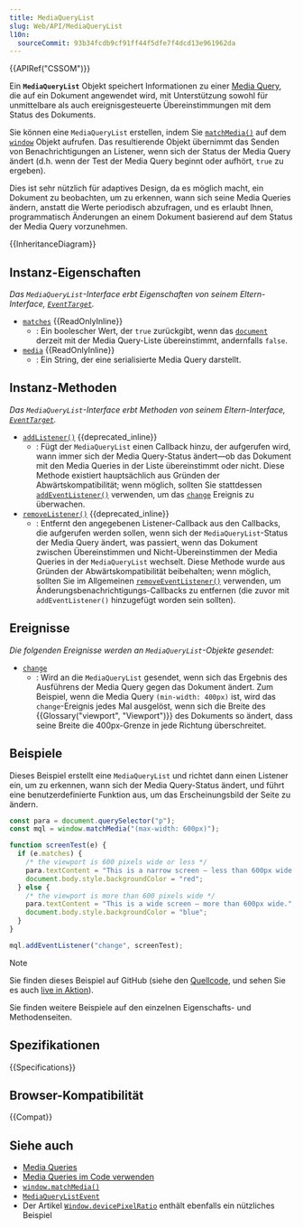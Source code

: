 ```yaml
---
title: MediaQueryList
slug: Web/API/MediaQueryList
l10n:
  sourceCommit: 93b34fcdb9cf91ff44f5dfe7f4dcd13e961962da
---
```


{{APIRef("CSSOM")}}

Ein **`MediaQueryList`** Objekt speichert Informationen zu einer [Media Query](/de/docs/Web/CSS/CSS_media_queries), die auf ein Dokument angewendet wird, mit Unterstützung sowohl für unmittelbare als auch ereignisgesteuerte Übereinstimmungen mit dem Status des Dokuments.

Sie können eine `MediaQueryList` erstellen, indem Sie [`matchMedia()`](/de/docs/Web/API/Window/matchMedia) auf dem [`window`](/de/docs/Web/API/Window) Objekt aufrufen. Das resultierende Objekt übernimmt das Senden von Benachrichtigungen an Listener, wenn sich der Status der Media Query ändert (d.h. wenn der Test der Media Query beginnt oder aufhört, `true` zu ergeben).

Dies ist sehr nützlich für adaptives Design, da es möglich macht, ein Dokument zu beobachten, um zu erkennen, wann sich seine Media Queries ändern, anstatt die Werte periodisch abzufragen, und es erlaubt Ihnen, programmatisch Änderungen an einem Dokument basierend auf dem Status der Media Query vorzunehmen.

{{InheritanceDiagram}}

## Instanz-Eigenschaften

_Das `MediaQueryList`-Interface erbt Eigenschaften von seinem Eltern-Interface, [`EventTarget`](/de/docs/Web/API/EventTarget)._

- [`matches`](/de/docs/Web/API/MediaQueryList/matches) {{ReadOnlyInline}}
  - : Ein boolescher Wert, der `true` zurückgibt, wenn das [`document`](/de/docs/Web/API/Document) derzeit mit der Media Query-Liste übereinstimmt, andernfalls `false`.
- [`media`](/de/docs/Web/API/MediaQueryList/media) {{ReadOnlyInline}}
  - : Ein String, der eine serialisierte Media Query darstellt.

## Instanz-Methoden

_Das `MediaQueryList`-Interface erbt Methoden von seinem Eltern-Interface, [`EventTarget`](/de/docs/Web/API/EventTarget)._

- [`addListener()`](/de/docs/Web/API/MediaQueryList/addListener) {{deprecated_inline}}
  - : Fügt der `MediaQueryList` einen Callback hinzu, der aufgerufen wird, wann immer sich der Media Query-Status ändert—ob das Dokument mit den Media Queries in der Liste übereinstimmt oder nicht. Diese Methode existiert hauptsächlich aus Gründen der Abwärtskompatibilität; wenn möglich, sollten Sie stattdessen [`addEventListener()`](/de/docs/Web/API/EventTarget/addEventListener) verwenden, um das [`change`](/de/docs/Web/API/MediaQueryList/change_event) Ereignis zu überwachen.
- [`removeListener()`](/de/docs/Web/API/MediaQueryList/removeListener) {{deprecated_inline}}
  - : Entfernt den angegebenen Listener-Callback aus den Callbacks, die aufgerufen werden sollen, wenn sich der `MediaQueryList`-Status der Media Query ändert, was passiert, wenn das Dokument zwischen Übereinstimmen und Nicht-Übereinstimmen der Media Queries in der `MediaQueryList` wechselt. Diese Methode wurde aus Gründen der Abwärtskompatibilität beibehalten; wenn möglich, sollten Sie im Allgemeinen [`removeEventListener()`](/de/docs/Web/API/EventTarget/removeEventListener) verwenden, um Änderungsbenachrichtigungs-Callbacks zu entfernen (die zuvor mit `addEventListener()` hinzugefügt worden sein sollten).

## Ereignisse

_Die folgenden Ereignisse werden an `MediaQueryList`-Objekte gesendet:_

- [`change`](/de/docs/Web/API/MediaQueryList/change_event)
  - : Wird an die `MediaQueryList` gesendet, wenn sich das Ergebnis des Ausführens der Media Query gegen das Dokument ändert. Zum Beispiel, wenn die Media Query `(min-width: 400px)` ist, wird das `change`-Ereignis jedes Mal ausgelöst, wenn sich die Breite des {{Glossary("viewport", "Viewport")}} des Dokuments so ändert, dass seine Breite die 400px-Grenze in jede Richtung überschreitet.

## Beispiele

Dieses Beispiel erstellt eine `MediaQueryList` und richtet dann einen Listener ein, um zu erkennen, wann sich der Media Query-Status ändert, und führt eine benutzerdefinierte Funktion aus, um das Erscheinungsbild der Seite zu ändern.

```js
const para = document.querySelector("p");
const mql = window.matchMedia("(max-width: 600px)");

function screenTest(e) {
  if (e.matches) {
    /* the viewport is 600 pixels wide or less */
    para.textContent = "This is a narrow screen — less than 600px wide.";
    document.body.style.backgroundColor = "red";
  } else {
    /* the viewport is more than 600 pixels wide */
    para.textContent = "This is a wide screen — more than 600px wide.";
    document.body.style.backgroundColor = "blue";
  }
}

mql.addEventListener("change", screenTest);
```

> [!NOTE]
> Sie finden dieses Beispiel auf GitHub (siehe den [Quellcode](https://github.com/mdn/dom-examples/blob/main/mediaquerylist/index.html), und sehen Sie es auch [live in Aktion](https://mdn.github.io/dom-examples/mediaquerylist/index.html)).

Sie finden weitere Beispiele auf den einzelnen Eigenschafts- und Methodenseiten.

## Spezifikationen

{{Specifications}}

## Browser-Kompatibilität

{{Compat}}

## Siehe auch

- [Media Queries](/de/docs/Web/CSS/CSS_media_queries/Using_media_queries)
- [Media Queries im Code verwenden](/de/docs/Web/CSS/CSS_media_queries/Testing_media_queries)
- [`window.matchMedia()`](/de/docs/Web/API/Window/matchMedia)
- [`MediaQueryListEvent`](/de/docs/Web/API/MediaQueryListEvent)
- Der Artikel [`Window.devicePixelRatio`](/de/docs/Web/API/Window/devicePixelRatio) enthält ebenfalls ein nützliches Beispiel
